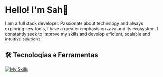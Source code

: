 # Hello! I'm Sah👋 

I am a full stack developer. Passionate about technology and always exploring new tools, I have a greater emphasis on Java and its ecosystem. I constantly seek to improve my skills and develop efficient, scalable and intuitive solutions.

## 🛠️ Tecnologias e Ferramentas
 [![My Skills](https://skillicons.dev/icons?i=js,ts,react,nodejs,vue,tailwind,mysql,docker,go,java,spring,aws,angular,cs)](https://skillicons.dev)

</div>



<!---
SahEnaile/SahEnaile is a ✨ special ✨ repository because its `README.md` (this file) appears on your GitHub profile.
You can click the Preview link to take a look at your changes.
--->
